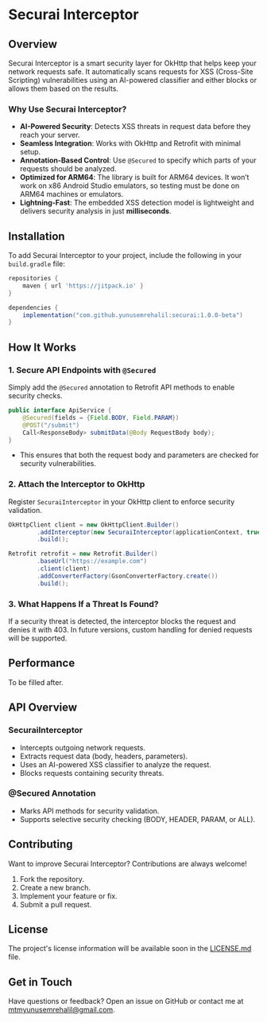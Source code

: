 # Securai Interceptor

## Overview

Securai Interceptor is a smart security layer for OkHttp that helps keep your network requests safe. It automatically scans requests for XSS (Cross-Site Scripting) vulnerabilities using an AI-powered classifier and either blocks or allows them based on the results.

### Why Use Securai Interceptor?

- **AI-Powered Security**: Detects XSS threats in request data before they reach your server.
- **Seamless Integration**: Works with OkHttp and Retrofit with minimal setup.
- **Annotation-Based Control**: Use `@Secured` to specify which parts of your requests should be analyzed.
- **Optimized for ARM64**: The library is built for ARM64 devices. It won’t work on x86 Android Studio emulators, so testing must be done on ARM64 machines or emulators.
- **Lightning-Fast**: The embedded XSS detection model is lightweight and delivers security analysis in just **milliseconds**.

## Installation

To add Securai Interceptor to your project, include the following in your `build.gradle` file:

```gradle
repositories {
    maven { url 'https://jitpack.io' }
}

dependencies {
    implementation("com.github.yunusemrehalil:securai:1.0.0-beta")
}
```

## How It Works

### 1. Secure API Endpoints with `@Secured`

Simply add the `@Secured` annotation to Retrofit API methods to enable security checks.

```java
public interface ApiService {
    @Secured(fields = {Field.BODY, Field.PARAM})
    @POST("/submit")
    Call<ResponseBody> submitData(@Body RequestBody body);
}
```

- This ensures that both the request body and parameters are checked for security vulnerabilities.

### 2. Attach the Interceptor to OkHttp

Register `SecuraiInterceptor` in your OkHttp client to enforce security validation.

```java
OkHttpClient client = new OkHttpClient.Builder()
        .addInterceptor(new SecuraiInterceptor(applicationContext, true))
        .build();

Retrofit retrofit = new Retrofit.Builder()
        .baseUrl("https://example.com")
        .client(client)
        .addConverterFactory(GsonConverterFactory.create())
        .build();
```

### 3. What Happens If a Threat Is Found?

If a security threat is detected, the interceptor blocks the request and denies it with 403. In future versions, custom handling for denied requests will be supported.

## Performance

To be filled after.

## API Overview

### **SecuraiInterceptor**

- Intercepts outgoing network requests.
- Extracts request data (body, headers, parameters).
- Uses an AI-powered XSS classifier to analyze the request.
- Blocks requests containing security threats.

### **@Secured Annotation**

- Marks API methods for security validation.
- Supports selective security checking (BODY, HEADER, PARAM, or ALL).

## Contributing

Want to improve Securai Interceptor? Contributions are always welcome!

1. Fork the repository.
2. Create a new branch.
3. Implement your feature or fix.
4. Submit a pull request.

## License

The project's license information will be available soon in the [LICENSE.md](./LICENSE.md) file.

## Get in Touch

Have questions or feedback? Open an issue on GitHub or contact me at mtmyunusemrehalil@gmail.com.
